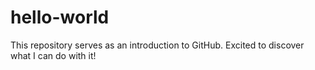 # hello-world

This repository serves as an introduction to GitHub. Excited to discover what I can do with it!
